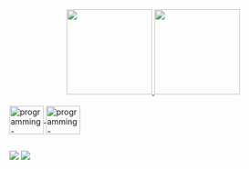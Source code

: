 <div align="center">
  <a href="https://github.com/schautsu">
  <img height="150em" src="https://github-readme-stats.vercel.app/api?username=schautsu&show_icons=true&theme=dark&include_all_commits=true&count_private=true"/>
  <img height="150em" src="https://github-readme-stats.vercel.app/api/top-langs/?username=schautsu&layout=compact&langs_count=7&theme=dark"/>
</div>

<div style="display: inline_block"><br>
  <img align="center" alt="programming-language" height="50" width="60" src="https://cdn.jsdelivr.net/gh/devicons/devicon/icons/c/c-original.svg"/>
  <img align="center" alt="programming-language" height="50" width="60" src="https://cdn.jsdelivr.net/gh/devicons/devicon/icons/java/java-original.svg"/>
  
</div>

##

<div>
  <a href="https://instagram.com/viniciusschautz"><img src="https://img.shields.io/badge/-Instagram-%23333?style=for-the-badge&logo=instagram&logoColor=white" target="_blank"></a>
  <a href="mailto:viniciusaschautz@outlook.com"><img src="https://img.shields.io/badge/-Email-%23333?style=for-the-badge&logo=gmail&logoColor=white" target="_blank"></a>
</div>
